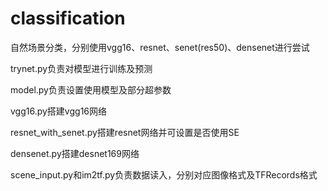 # classification
自然场景分类，分别使用vgg16、resnet、senet(res50)、densenet进行尝试
  
  trynet.py负责对模型进行训练及预测
  
  model.py负责设置使用模型及部分超参数
    
  vgg16.py搭建vgg16网络
      
  resnet_with_senet.py搭建resnet网络并可设置是否使用SE
        
  densenet.py搭建desnet169网络
          
  scene_input.py和im2tf.py负责数据读入，分别对应图像格式及TFRecords格式
